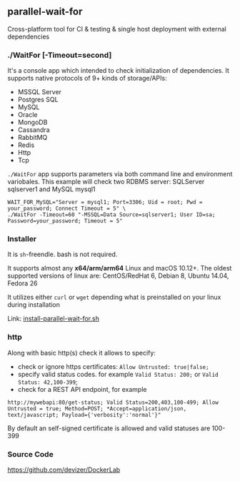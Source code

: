 ## parallel-wait-for
Cross-platform tool for CI &amp; testing & single host deployment with external dependencies

### ./WaitFor [-Timeout=second]

It's a console app which intended to check initialization of dependencies. It supports native protocols of 9+ kinds of storage/APIs:
* MSSQL Server
* Postgres SQL
* MySQL
* Oracle
* MongoDB
* Cassandra
* RabbitMQ
* Redis
* Http
* Tcp

`./WaitFor` app supports parameters via both command line and environment variobales. 
This example will check two RDBMS server: SQLServer sqlserver1 and MySQL mysql1

```
WAIT_FOR_MySQL="Server = mysql1; Port=3306; Uid = root; Pwd = your_password; Connect Timeout = 5" \
./WaitFor -Timeout=60 "-MSSQL=Data Source=sqlserver1; User ID=sa; Password=your_password; Timeout = 5"
```
### Installer 
It is `sh`-freendle. bash is not required.

It supports almost any **x64/arm/arm64** Linux and macOS 10.12+. The oldest supported versions of linux are: CentOS/RedHat 6, Debian 8, Ubuntu 14.04, Fedora 26

It utilizes either `curl` or `wget` depending what is preinstalled on your linux during installation

Link: [install-parallel-wait-for.sh](https://raw.githubusercontent.com/devizer/parallel-wait-for/master/install-parallel-wait-for.sh)

### http
Along with basic http(s) check it allows to specify:
* check or ignore https certificates: `Allow Untrusted: true|false;`
* specify valid status codes. for example `Valid Status: 200;` or `Valid Status: 42,100-399`;
* check for a REST API endpoint, for example
```
http://mywebapi:80/get-status; Valid Status=200,403,100-499; Allow Untrusted = true; Method=POST; *Accept=application/json, text/javascript; Payload={'verbosity':'normal'}"
```

By default an self-signed certificate is allowed and valid statuses are 100-399

### Source Code
https://github.com/devizer/DockerLab
